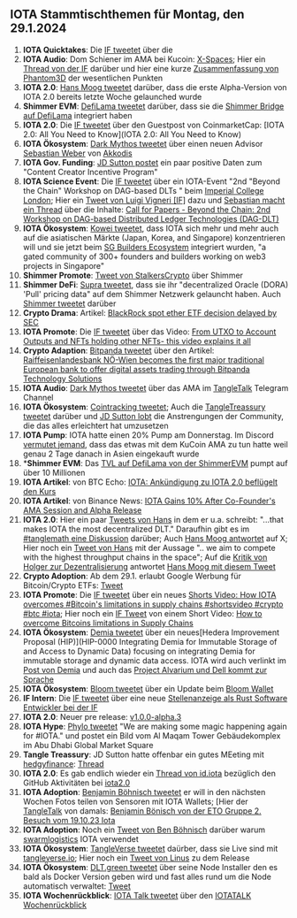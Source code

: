 ## IOTA Stammtischthemen für Montag, den 29.1.2024

1. **IOTA Quicktakes**: Die [IF tweetet]() über die []()
2. **IOTA Audio**: Dom Schiener im AMA bei Kucoin: [X-Spaces](https://x.com/iota/status/1749423543199113365?s=20); Hier ein [Thread von der IF](https://x.com/iota/status/1750232019458470016?s=20) darüber und hier eine kurze [Zusammenfassung von Phantom3D](https://x.com/unseriouscandle/status/1750126649213956505?s=20) der wesentlichen Punkten
3. **IOTA 2.0**: [Hans Moog tweetet](https://x.com/hus_qy/status/1749590515580813631?s=20) darüber, dass die erste Alpha-Version von IOTA 2.0 bereits letzte Woche gelaunched wurde
4. **Shimmer EVM**: [DefiLama tweetet](https://x.com/DefiLlama/status/1749496013683843450?s=20) darüber, dass sie die [Shimmer Bridge auf DefiLama](https://defillama.com/bridge/shimmer-bridge) integriert haben
5. **IOTA 2.0**: Die [IF tweetet](https://x.com/iota/status/1749703519270039811?s=20) über den Guestpost von CoinmarketCap: [IOTA 2.0: All You Need to Know](IOTA 2.0: All You Need to Know)
6. **IOTA Ökosystem**: [Dark Mythos tweetet](https://x.com/DarkMythosIOTA/status/1749716132364157410?s=20) über einen neuen Advisor [Sebastian Weber](https://twitter.com/Sebasti65365174) von [Akkodis](https://twitter.com/akkodis_global)
7. **IOTA Gov. Funding**: [JD Sutton postet](https://x.com/Deep_Sea_Iotan/status/1749553509635150104?s=20) ein paar positive Daten zum "Content Creator Incentive Program"
8. **IOTA Science Event**: Die [IF tweetet](https://x.com/iota/status/1750116501934227745?s=20) über ein IOTA-Event "2nd "Beyond the Chain" Workshop on DAG-based DLTs " beim [Imperial College London](https://twitter.com/imperialcollege); Hier ein [Tweet von Luigi Vigneri [IF]](https://x.com/luigi_vigneri/status/1750103062251745468?s=20) dazu und [Sebastian macht ein Thread](https://x.com/NaitsabesMue/status/1750146760125620307?s=20) über die Inhalte: [Call for Papers - Beyond the Chain: 2nd Workshop on DAG-based Distributed Ledger Technologies (DAG-DLT)](https://icbc2024.ieee-icbc.org/workshop/dag-dlt)
9. **IOTA Ökosystem**: [Kowei tweetet](https://x.com/kowei1995/status/1750079925317767190?s=20), dass IOTA sich mehr und mehr auch auf die asiatischen Märkte (Japan, Korea, and Singapore) konzentrieren will und sie jetzt beim [SG Builders Ecosystem](https://www.sgbuidl.com/ecosystem) integriert wurden, "a gated community of 300+ founders and builders working on web3 projects in Singapore"
10. **Shimmer Promote**: [Tweet von StalkersCrypto](https://x.com/StalkersCrypto/status/1749872657737371952?s=20) über Shimmer
11. **Shimmer DeFi**: [Supra tweetet](https://x.com/SupraOracles/status/1750191532408496308?s=20), dass sie ihr "decentralized Oracle (DORA) 'Pull' pricing data" auf dem Shimmer Netzwerk gelauncht haben. Auch [Shimmer tweetet](https://x.com/shimmernet/status/1750238267142746293?s=20) darüber
12. **Crypto Drama**: Artikel: [BlackRock spot ether ETF decision delayed by SEC](https://blockworks.co/news/blackrock-delay-ether-etf)
13. **IOTA Promote**: Die [IF tweetet](https://x.com/iota/status/1750428343269233026?s=20) über das Video: [From UTXO to Account Outputs and NFTs holding other NFTs- this video explains it all](https://twitter.com/i/status/1750428343269233026)
14. **Crypto Adaption**: [Bitpanda tweetet](https://x.com/Bitpanda_global/status/1750439452932206608?s=20) über den Artikel: [Raiffeisenlandesbank NÖ-Wien becomes the first major traditional European bank to offer digital assets trading through Bitpanda Technology Solutions](https://www.linkedin.com/pulse/raiffeisenlandesbank-nieder%25C3%25B6sterreich-wien-becomes-3mubf/)
15. **IOTA Audio**: [Dark Mythos tweetet](https://x.com/DarkMythosIOTA/status/1750402262944391346?s=20) über das AMA im [TangleTalk](https://twitter.com/tangle_talk) Telegram Channel
16. **IOTA Ökosystem**: [Cointracking tweetet](https://twitter.com/Coin_Tracking/status/1750489818822320172); Auch die [TangleTreassury tweetet](https://x.com/TangleTreasury/status/1751290270920896768?s=20) darüber und [JD Sutton lobt](https://x.com/Deep_Sea_Iotan/status/1751291101682499943?s=20) die Anstrengungen der Community, die das alles erleichtert hat umzusetzen
17. **IOTA Pump**: IOTA hatte einen 20% Pump am Donnerstag. Im Discord [vermutet jemand](https://discord.com/channels/397872799483428865/397872799483428867/1200204095710048297), dass das etwas mit dem KuCoin AMA zu tun hatte weil genau 2 Tage danach in Asien eingekauft wurde
18. ***Shimmer EVM**: Das [TVL auf DefiLama von der ShimmerEVM](https://defillama.com/chain/ShimmerEVM?) pumpt auf über 10 Millionen
19. **IOTA Artikel**: von BTC Echo: [IOTA: Ankündigung zu IOTA 2.0 beflügelt den Kurs](https://www.btc-echo.de/schlagzeilen/iota-ankuendigung-zu-iota-2-0-befluegelt-den-kurs-177870/)
20. **IOTA Artikel**: von Binance News: [IOTA Gains 10% After Co-Founder's AMA Session and Alpha Release](https://www.binance.com/en/feed/post/2024-01-26-iota-gains-10-after-co-founder-s-ama-session-and-alpha-release-3244427667465)
21. **IOTA 2.0**: Hier ein paar [Tweets von Hans](https://x.com/hus_qy/status/1750517132800962653?s=20) in dem er u.a. schreibt: "...that makes IOTA the most decentralized DLT." Daraufhin gibt es im [#tanglemath eine Diskussion](https://discord.com/channels/397872799483428865/399035929106579466/1200325144464343071) darüber; Auch [Hans Moog antwortet](https://x.com/hus_qy/status/1750887336903110931?s=20) auf X; Hier noch ein [Tweet von Hans](https://x.com/hus_qy/status/1750897736965136640?s=20) mit der Aussage ".. we aim to compete with the highest throughput chains in the space"; Auf die [Kritik von Holger zur Dezentralisierung](https://x.com/rohmeo_de/status/1750902395662446738?s=20) antwortet [Hans Moog mit diesem Tweet](https://x.com/hus_qy/status/1751040020457066640?s=20)
22. **Crypto Adoption**: Ab dem 29.1. erlaubt Google Werbung für Bitcoin/Crypto ETFs: [Tweet](https://x.com/bitcoinlfgo/status/1750512182188810457?s=20)
23. **IOTA Promote**: Die [IF tweetet](https://x.com/iota/status/1750564390682693658?s=20) über ein neues [Shorts Video: How IOTA overcomes #Bitcoin's limitations in supply chains #shortsvideo #crypto #btc #iota](https://www.youtube.com/shorts/h9Zepg-vDbA); Hier noch ein [IF Tweet](https://x.com/iota/status/1750926686210683241?s=20) von einem Short Video: [How to overcome Bitcoins limitations in Supply Chains](https://www.youtube.com/shorts/h9Zepg-vDbA)
24. **IOTA Ökosystem**: [Demia tweetet](https://x.com/_Demia/status/1750581117827063940?s=20) über ein neues[Hedera Improvement Proposal (HIP)](HIP-0000 Integrating Demia for Immutable Storage of and Access to Dynamic Data) focusing on integrating Demia for immutable storage and dynamic data access. IOTA wird auch verlinkt im [Post von Demia](https://x.com/_Demia/status/1750581120708517893?s=20) und auch das [Project Alvarium und Dell kommt zur Sprache](https://x.com/_Demia/status/1750581124152127748?s=20)
25. **IOTA Ökosystem**: [Bloom tweetet](https://x.com/bloomwalletio/status/1750591343099867524?s=20) über ein Update beim [Bloom Wallet](https://bloomwallet.io/)
26. **IF Intern**: Die [IF tweetet](https://x.com/iota/status/1750851084677972014?s=20) über eine neue [Stellenanzeige als Rust Software Entwickler bei der IF](https://iota-foundation.jobs.personio.com/job/1221580?language=en&display=en)
27. **IOTA 2.0**: Neuer pre release: [v1.0.0-alpha.3](https://github.com/iotaledger/iota-core/releases)
28. **IOTA Hype**: [Phylo tweetet](https://x.com/PhyloIota/status/1750948585770766491?s=20) "We are making some magic happening again for #IOTA." und postet ein Bild vom Al Maqam Tower Gebäudekomplex im Abu Dhabi Global Market Square
29. **Tangle Treassury**: JD Sutton hatte offenbar ein gutes MEeting mit [hedgyfinance](https://twitter.com/hedgeyfinance): [Thread](https://x.com/Deep_Sea_Iotan/status/1750985324539359366?s=20)
30. **IOTA 2.0**: Es gab endlich wieder ein [Thread von id.iota](https://x.com/id_iota/status/1751202020042899602?s=20) bezüglich den GitHub Aktivitäten bei [iota2.0](https://github.com/orgs/iotaledger/projects/39/views/8?sliceBy%5Bvalue%5D=v1.0.0-beta)
31. **IOTA Adoption**: [Benjamin Böhnisch tweetet](https://x.com/BenBoenisch/status/1751226308757979478?s=20) er will in den nächsten Wochen Fotos teilen von Sensoren mit IOTA Wallets; [Hier der [TangleTalk](https://twitter.com/tangle_talk) von damals: [Benjamin Bönisch von der ETO Gruppe 2. Besuch vom 19.10.23 Iota](https://www.youtube.com/watch?v=waY7UkT2Q7c)
32. **IOTA Adoption**: Noch ein [Tweet von Ben Böhnisch](https://x.com/BenBoenisch/status/1751216870236029108?s=20) darüber warum [swarmlogistics](https://twitter.com/SwarmLogistics) IOTA verwendet
33. **IOTA Ökosystem**: [TangleVerse tweetet](https://x.com/TangleverseWeb/status/1751331059252297796?s=20) daürber, dass sie Live sind mit [tangleverse.io](https://www.tangleverse.io/); Hier noch ein [Tweet von Linus](https://x.com/LinusNaumann/status/1751331475037818989?s=20) zu dem Release
34. **IOTA Ökosystem**: [DLT.green tweetet](https://x.com/dlt_green/status/1751333715941237046?s=20) über seine Node Installer den es bald als Docker Version geben wird und fast alles rund um die Node automatisch verwaltet: [Tweet](https://x.com/dlt_green/status/1751334156859056320?s=20)
35. **IOTA Wochenrückblick**: [IOTA Talk tweetet](https://x.com/Iota_Talk_/status/1751523213144687045?s=20) über den [IOTATALK Wochenrückblick](https://www.iota-talk.com/index.php?article/362-wochenr%C3%BCckblick-vom-21-bis-27-januar-2024/)
